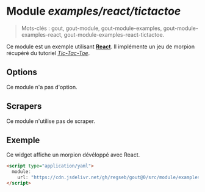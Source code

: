 # Module _examples/react/tictactoe_

> Mots-clés : gout, gout-module, gout-module-examples,
> gout-module-examples-react, gout-module-examples-react-tictactoe.

Ce module est un exemple utilisant **[React](https://react.dev/)**. Il
implémente un jeu de morpion récupéré du tutoriel
[_Tic-Tac-Toe_](https://react.dev/learn/tutorial-tic-tac-toe).

## Options

Ce module n'a pas d'option.

## Scrapers

Ce module n'utilise pas de scraper.

## Exemple

Ce widget affiche un morpion dévéloppé avec React.

```html
<script type="application/yaml">
  module:
    url: "https://cdn.jsdelivr.net/gh/regseb/gout@0/src/module/examples/react/tictactoe/tictactoe.js"
</script>
```
